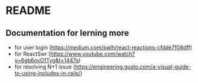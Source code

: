 # README

## Documentation for lerning more

- for user login (https://medium.com/swlh/react-reactions-cfdde7f08dff)
- for ReactSwr (https://www.youtube.com/watch?v=6gb6oyO1Tyg&t=1447s)
- for resolving N+1 issue (https://engineering.gusto.com/a-visual-guide-to-using-includes-in-rails/)


